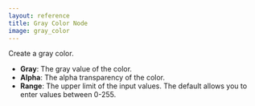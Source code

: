 ```yaml
---
layout: reference
title: Gray Color Node
image: gray_color
---
```

Create a gray color.

* **Gray**: The gray value of the color.
* **Alpha**: The alpha transparency of the color.
* **Range**: The upper limit of the input values. The default allows you to enter values between 0-255.
